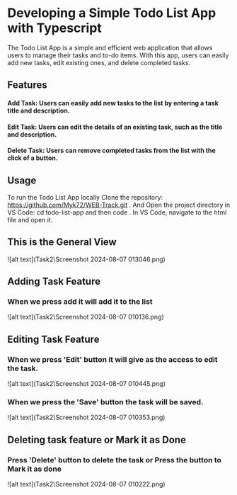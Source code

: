 # Developing a Simple Todo List App with Typescript

The Todo List App is a simple and efficient web application that allows users to manage their tasks and to-do items. With this app, users can easily add new tasks, edit existing ones, and delete completed tasks.

## Features

  #### Add Task: Users can easily add new tasks to the list by entering a task title and description.
  #### Edit Task: Users can edit the details of an existing task, such as the title and description.
  #### Delete Task: Users can remove completed tasks from the list with the click of a button.


## Usage

To run the Todo List App locally Clone the repository: https://github.com/Myk72/WEB-Track.git . And Open the project directory in VS Code: cd todo-list-app and then code . 
In VS Code, navigate to the html file and open it.


## This is the General View
![alt text](Task2\Screenshot 2024-08-07 013046.png)

## Adding Task Feature

### When we press add it will add it to the list
![alt text](Task2\Screenshot 2024-08-07 010136.png)



## Editing Task Feature
### When we press 'Edit' button it will give as the access to edit the task.
![alt text](Task2\Screenshot 2024-08-07 010445.png)

### When we press the 'Save' button the task will be saved.
![alt text](Task2\Screenshot 2024-08-07 010353.png)

## Deleting task feature or Mark it as Done

### Press 'Delete' button to delete the task or Press the button to Mark it as done
![alt text](Task2\Screenshot 2024-08-07 010222.png)